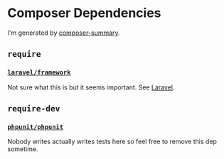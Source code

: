 # Composer Dependencies

I'm generated by [composer-summary](https://github.com/oncarrot/composer-summary).

<!-- put whatever you want here -->

## `require`

### [`laravel/framework`](https://packagist.org/packages/laravel/framework)

Not sure what this is but it seems important. See [Laravel](https://laravel.com/).

## `require-dev`

### [`phpunit/phpunit`](https://packagist.org/packages/phpunit/phpunit)

Nobody writes actually writes tests here so feel free to remove this dep sometime.

